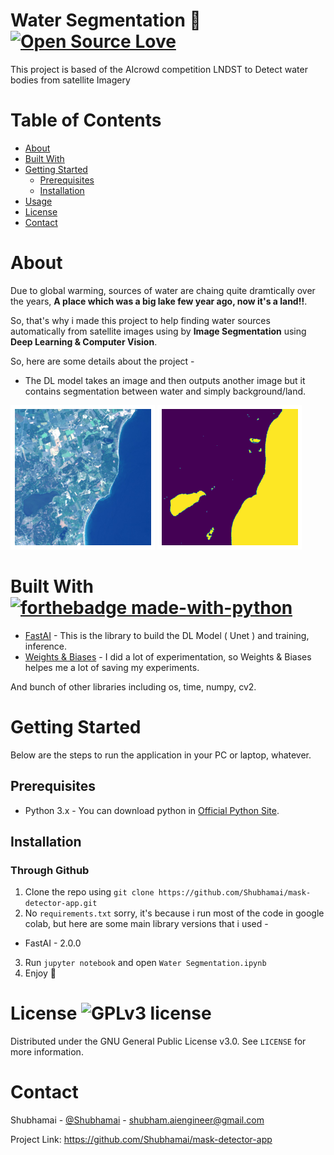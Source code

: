 # Water Segmentation 🌊 [![Open Source Love](https://badges.frapsoft.com/os/v3/open-source.png?v=103)](https://github.com/ellerbrock/open-source-badges/)
This project is based of the AIcrowd competition LNDST to Detect water bodies from satellite Imagery

# Table of Contents

* [About](#about)
* [Built With](#built-with)
* [Getting Started](#getting-started)
  * [Prerequisites](#Prerequisites)
  * [Installation](#Installation)
* [Usage](#Usage)
* [License](#license)
* [Contact](#contact)

# About 
Due to global warming, sources of water are chaing quite dramtically over the years, **A place which was a big lake few year ago, now it's a land!!**. 

So, that's why i made this project to help finding water sources automatically from satellite images using by **Image Segmentation** using **Deep Learning & Computer Vision**.  


So, here are some details about the project -

- The  DL model takes an image and then outputs another image but it contains segmentation between water and simply background/land.

![Image](./images/image.png)
![Image](./images/mask.png)


# Built With [![forthebadge made-with-python](http://ForTheBadge.com/images/badges/made-with-python.svg)](https://www.python.org/)
- [FastAI](https://www.fast.ai/) - This is the library to build the DL Model ( Unet ) and training, inference.   
- [Weights & Biases](https://www.wandb.com/) - I did a lot of experimentation, so Weights & Biases helpes me a lot of saving my experiments. 

And bunch of other libraries including os, time, numpy, cv2. 

# Getting Started

Below are the steps to run the application in your PC or laptop, whatever. 

##  Prerequisites

- Python 3.x - You can download python in [Official Python Site](https://www.python.org/).   

## Installation

### Through Github 

1. Clone the repo using `git clone https://github.com/Shubhamai/mask-detector-app.git`
2. No `requirements.txt` sorry, it's because i run most of the code in google colab, but here are some main library versions that i used - 
 - FastAI - 2.0.0

3. Run `jupyter notebook` and open `Water Segmentation.ipynb`
4. Enjoy 🎊

# License ![GPLv3 license](https://img.shields.io/badge/License-GPLv3-blue.svg)
Distributed under the GNU General Public License v3.0. See `LICENSE` for more information.

# Contact

Shubhamai - [@Shubhamai](https://twitter.com/Shubhamai) - shubham.aiengineer@gmail.com

Project Link: https://github.com/Shubhamai/mask-detector-app
